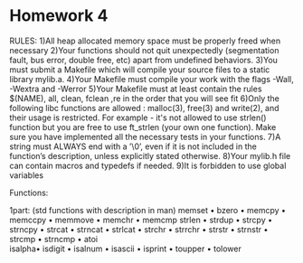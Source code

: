 # Homework 4

RULES:
1)All heap allocated memory space must be properly freed when necessary
2)Your functions should not quit unexpectedly (segmentation fault, bus error, double free, etc) apart from undefined behaviors.
3)You must submit a Makefile which will compile your source files to a static library mylib.a.
4)Your Makefile must compile your work with the flags -Wall, -Wextra and -Werror
5)​​Your Makefile must at least contain the rules $(NAME), all, clean, fclean ,re in the order that you will see fit
6)Only the following libc functions are allowed : malloc(3), free(3) and write(2), and their usage is restricted. For example - it's not allowed to use strlen() function but you are free to use ft\_strlen (your own one function). Make sure you have implemented all the necessary tests in your functions.
7)A string must ALWAYS end with a ’\0’, even if it is not included in the function’s description, unless explicitly stated otherwise.
8)Your mylib.h file can contain macros and typedefs if needed.
9)It is forbidden to use global variables



Functions:

1part: (std functions with description in man)
memset • bzero • memcpy • memccpy • memmove • memchr • memcmp 
strlen • strdup • strcpy • strncpy • strcat • strncat • strlcat • strchr • strrchr • strstr • strnstr • strcmp • strncmp • atoi  
isalpha• isdigit • isalnum • isascii • isprint • toupper • tolower

